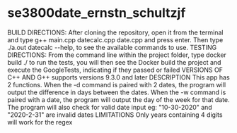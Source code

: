 # se3800date_ernstn_schultzjf
BUILD DIRECTIONS:
After cloning the repository, open it from the terminal and type g++ main.cpp datecalc.cpp date.cpp and press enter. Then type ./a.out datecalc --help, to see the available commands to use.
TESTING DIRECTIONS:
From the command line within the project folder, type docker build ./ to run the tests, you will then see the Docker build the project and execute the GoogleTests, indicating if they passed or failed
VERSIONS OF C++ AND G++
supports versions 9.3.0 and later
DESCRIPTION
This app has 2 functions. When the -d command is paired with 2 dates, the program will output the difference in days between the dates. When the -w command is paired with a date, the program will output the day of the week for that date. The program will also check for valid date input eg: "10-30-2020" and "2020-2-31" are invalid dates
LIMITATIONS
Only years containing 4 digits will work for the regex
